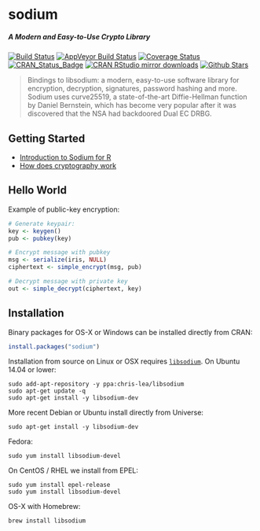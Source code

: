# sodium

##### *A Modern and Easy-to-Use Crypto Library*

[![Build Status](https://travis-ci.org/jeroenooms/sodium.svg?branch=master)](https://travis-ci.org/jeroenooms/sodium)
[![AppVeyor Build Status](https://ci.appveyor.com/api/projects/status/github/jeroenooms/sodium?branch=master&svg=true)](https://ci.appveyor.com/project/jeroenooms/sodium)
[![Coverage Status](https://codecov.io/github/jeroenooms/sodium/coverage.svg?branch=master)](https://codecov.io/github/jeroenooms/sodium?branch=master)
[![CRAN_Status_Badge](http://www.r-pkg.org/badges/version/sodium)](http://cran.r-project.org/package=sodium)
[![CRAN RStudio mirror downloads](http://cranlogs.r-pkg.org/badges/sodium)](http://cran.r-project.org/web/packages/sodium/index.html)
[![Github Stars](https://img.shields.io/github/stars/jeroenooms/sodium.svg?style=social&label=Github)](https://github.com/jeroenooms/sodium)

> Bindings to libsodium: a modern, easy-to-use software library for
  encryption, decryption, signatures, password hashing and more. Sodium uses
  curve25519, a state-of-the-art Diffie-Hellman function by Daniel Bernstein,
  which has become very popular after it was discovered that the NSA had
  backdoored Dual EC DRBG.

## Getting Started

 - [Introduction to Sodium for R ](https://cran.r-project.org/web/packages/sodium/vignettes/intro.html)
 - [How does cryptography work](https://cran.r-project.org/web/packages/sodium/vignettes/crypto101.html)


## Hello World

Example of public-key encryption:

```r
# Generate keypair:
key <- keygen()
pub <- pubkey(key)

# Encrypt message with pubkey
msg <- serialize(iris, NULL)
ciphertext <- simple_encrypt(msg, pub)

# Decrypt message with private key
out <- simple_decrypt(ciphertext, key)
```



## Installation

Binary packages for OS-X or Windows can be installed directly from CRAN:

```r
install.packages("sodium")
```

Installation from source on Linux or OSX requires [`libsodium`](http://packages.ubuntu.com/xenial/libsodium-dev). On Ubuntu 14.04 or lower:

```
sudo add-apt-repository -y ppa:chris-lea/libsodium
sudo apt-get update -q
sudo apt-get install -y libsodium-dev
```

More recent Debian or Ubuntu install directly from Universe:

```
sudo apt-get install -y libsodium-dev
```

Fedora:

```
sudo yum install libsodium-devel
````

On CentOS / RHEL we install from EPEL:

```
sudo yum install epel-release
sudo yum install libsodium-devel
```

OS-X with Homebrew:

```
brew install libsodium
```
